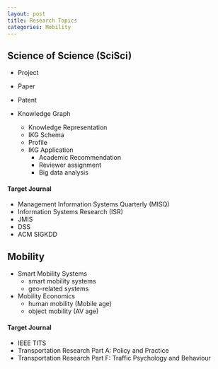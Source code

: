 ```yaml
---
layout: post
title: Research Topics
categories: Mobility
---
```


## Science of Science (SciSci)

- Project
- Paper
- Patent

- Knowledge Graph
    - Knowledge Representation
    - IKG Schema
    - Profile
    - IKG Application
        - Academic Recommendation
        - Reviewer assignment
        - Big data analysis


#### Target Journal


- Management Information Systems Quarterly (MISQ)
- Information Systems Research (ISR)
- JMIS
- DSS
- ACM SIGKDD


## Mobility

- Smart Mobility Systems
    - smart mobility systems
    - geo-related systems
- Mobility Economics
    - human mobility (Mobile age)
    - object mobility (AV age)

#### Target Journal

- IEEE TITS
- Transportation Research Part A: Policy and Practice
- Transportation Research Part F: Traffic Psychology and Behaviour
